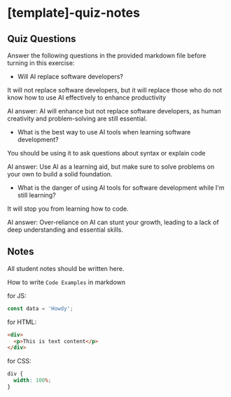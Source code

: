 # [template]-quiz-notes

## Quiz Questions

Answer the following questions in the provided markdown file before turning in this exercise:

- Will AI replace software developers?

It will not replace software developers, but it will replace those who do not know how to use AI effectively to enhance productivity

AI answer: AI will enhance but not replace software developers, as human creativity and problem-solving are still essential.

- What is the best way to use AI tools when learning software development?

You should be using it to ask questions about syntax or explain code

AI answer: Use AI as a learning aid, but make sure to solve problems on your own to build a solid foundation.

- What is the danger of using AI tools for software development while I'm still learning?

It will stop you from learning how to code.

AI answer: Over-reliance on AI can stunt your growth, leading to a lack of deep understanding and essential skills.

## Notes

All student notes should be written here.

How to write `Code Examples` in markdown

for JS:

```js
const data = 'Howdy';
```

for HTML:

```html
<div>
  <p>This is text content</p>
</div>
```

for CSS:

```css
div {
  width: 100%;
}
```
